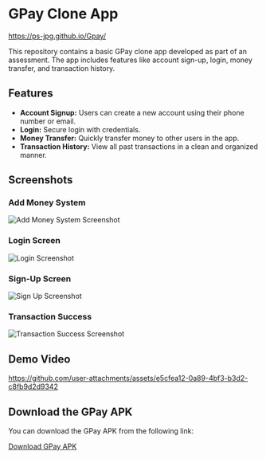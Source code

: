 # GPay Clone App
https://ps-jpg.github.io/Gpay/

This repository contains a basic GPay clone app developed as part of an assessment. The app includes features like account sign-up, login, money transfer, and transaction history.

## Features
- **Account Signup:** Users can create a new account using their phone number or email.
- **Login:** Secure login with credentials.
- **Money Transfer:** Quickly transfer money to other users in the app.
- **Transaction History:** View all past transactions in a clean and organized manner.

## Screenshots

### Add Money System
![Add Money System Screenshot](output/AddMoney_System.png)

### Login Screen
![Login Screenshot](output/Login1.png)

### Sign-Up Screen
![Sign Up Screenshot](output/SignUp.png)

### Transaction Success
![Transaction Success Screenshot](output/Transaction_Success.png)

## Demo Video


https://github.com/user-attachments/assets/e5cfea12-0a89-4bf3-b3d2-c8fb9d2d9342


## Download the GPay APK

You can download the GPay APK from the following link:

[Download GPay APK](https://raw.githubusercontent.com/Ps-jpg/Gpay/master/output/gpay.apk)

